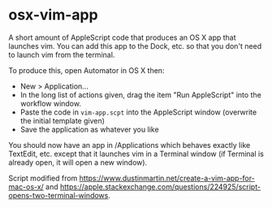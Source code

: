 # osx-vim-app

A short amount of AppleScript code that produces an OS X app that launches vim. You can add this app to the Dock, etc. so that you don't need to launch vim from the terminal.

To produce this, open Automator in OS X then:
 - New > Application...
 - In the long list of actions given, drag the item "Run AppleScript" into the workflow window.
 - Paste the code in `vim-app.scpt` into the AppleScript window (overwrite the initial template given)
 - Save the application as whatever you like
 
You should now have an app in /Applications which behaves exactly like TextEdit, etc. except that it launches vim in a Terminal window (if Terminal is already open, it will open a new window).

Script modified from https://www.dustinmartin.net/create-a-vim-app-for-mac-os-x/ and https://apple.stackexchange.com/questions/224925/script-opens-two-terminal-windows.
